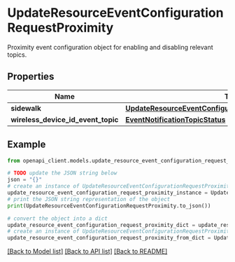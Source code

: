 # UpdateResourceEventConfigurationRequestProximity

Proximity event configuration object for enabling and disabling relevant topics.

## Properties

Name | Type | Description | Notes
------------ | ------------- | ------------- | -------------
**sidewalk** | [**UpdateResourceEventConfigurationRequestProximitySidewalk**](UpdateResourceEventConfigurationRequestProximitySidewalk.md) |  | [optional] 
**wireless_device_id_event_topic** | [**EventNotificationTopicStatus**](EventNotificationTopicStatus.md) |  | [optional] 

## Example

```python
from openapi_client.models.update_resource_event_configuration_request_proximity import UpdateResourceEventConfigurationRequestProximity

# TODO update the JSON string below
json = "{}"
# create an instance of UpdateResourceEventConfigurationRequestProximity from a JSON string
update_resource_event_configuration_request_proximity_instance = UpdateResourceEventConfigurationRequestProximity.from_json(json)
# print the JSON string representation of the object
print(UpdateResourceEventConfigurationRequestProximity.to_json())

# convert the object into a dict
update_resource_event_configuration_request_proximity_dict = update_resource_event_configuration_request_proximity_instance.to_dict()
# create an instance of UpdateResourceEventConfigurationRequestProximity from a dict
update_resource_event_configuration_request_proximity_from_dict = UpdateResourceEventConfigurationRequestProximity.from_dict(update_resource_event_configuration_request_proximity_dict)
```
[[Back to Model list]](../README.md#documentation-for-models) [[Back to API list]](../README.md#documentation-for-api-endpoints) [[Back to README]](../README.md)


